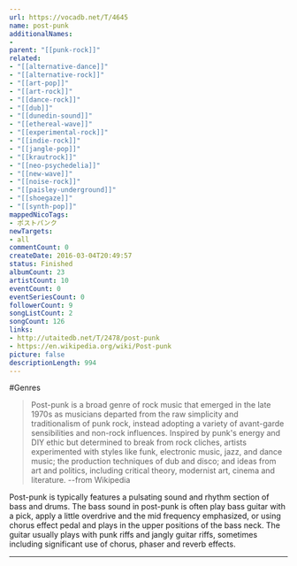 ```yaml
---
url: https://vocadb.net/T/4645
name: post-punk
additionalNames: 
- 
parent: "[[punk-rock]]"
related:
- "[[alternative-dance]]"
- "[[alternative-rock]]"
- "[[art-pop]]"
- "[[art-rock]]"
- "[[dance-rock]]"
- "[[dub]]"
- "[[dunedin-sound]]"
- "[[ethereal-wave]]"
- "[[experimental-rock]]"
- "[[indie-rock]]"
- "[[jangle-pop]]"
- "[[krautrock]]"
- "[[neo-psychedelia]]"
- "[[new-wave]]"
- "[[noise-rock]]"
- "[[paisley-underground]]"
- "[[shoegaze]]"
- "[[synth-pop]]"
mappedNicoTags:
- ポストパンク
newTargets:
- all
commentCount: 0
createDate: 2016-03-04T20:49:57
status: Finished
albumCount: 23
artistCount: 10
eventCount: 0
eventSeriesCount: 0
followerCount: 9
songListCount: 2
songCount: 126
links: 
- http://utaitedb.net/T/2478/post-punk
- https://en.wikipedia.org/wiki/Post-punk
picture: false
descriptionLength: 994
---
```


#Genres

>Post-punk is a broad genre of rock music that emerged in the late 1970s as musicians departed from the raw simplicity and traditionalism of punk rock, instead adopting a variety of avant-garde sensibilities and non-rock influences. Inspired by punk's energy and DIY ethic but determined to break from rock cliches, artists experimented with styles like funk, electronic music, jazz, and dance music; the production techniques of dub and disco; and ideas from art and politics, including critical theory, modernist art, cinema and literature.
--from Wikipedia

Post-punk is typically features a pulsating sound and rhythm section of bass and drums. The bass sound in post-punk is often play bass guitar with a pick, apply a little overdrive and the mid frequency emphasized, or using chorus effect pedal and plays in the upper positions of the bass neck. The guitar usually plays with punk riffs and jangly guitar riffs, sometimes including significant use of chorus, phaser and reverb effects.

---

